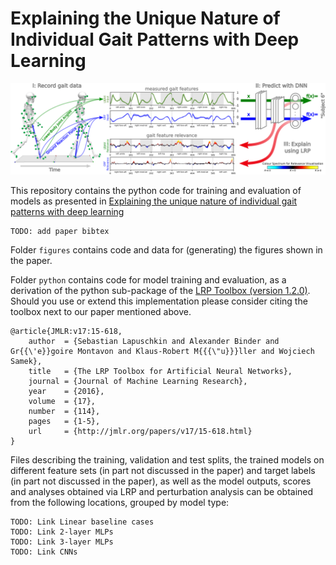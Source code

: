 # Explaining the Unique Nature of Individual Gait Patterns with Deep Learning

![overview figure](./figures/overview.png)

This repository contains the python code for training and evaluation of models as presented in
[Explaining the unique nature of individual gait patterns with deep learning](https://doi.org/10.1038/s41598-019-38748-8)

```
TODO: add paper bibtex
```


Folder `figures` contains code and data for (generating) the figures shown in the paper.

Folder `python` contains code for model training and evaluation, as a derivation of the python sub-package of the [LRP Toolbox (version 1.2.0)](https://github.com/sebastian-lapuschkin). Should you use or extend this implementation please consider citing the toolbox next to our paper mentioned above.

```
@article{JMLR:v17:15-618,
    author  = {Sebastian Lapuschkin and Alexander Binder and Gr{{\'e}}goire Montavon and Klaus-Robert M{{{\"u}}}ller and Wojciech Samek},
    title   = {The LRP Toolbox for Artificial Neural Networks},
    journal = {Journal of Machine Learning Research},
    year    = {2016},
    volume  = {17},
    number  = {114},
    pages   = {1-5},
    url     = {http://jmlr.org/papers/v17/15-618.html}
}
```

Files describing the training, validation and test splits, the trained models on different feature sets (in part not discussed in the paper) and target labels (in part not discussed in the paper), as well as the model outputs, scores and analyses obtained via LRP and perturbation analysis can be obtained from the following locations, grouped by model type:

```
TODO: Link Linear baseline cases
TODO: Link 2-layer MLPs
TODO: Link 3-layer MLPs
TODO: Link CNNs
```
